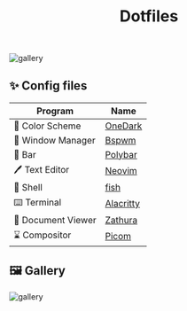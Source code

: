<h1 align="center">
Dotfiles</h1>
<br>

![gallery](link_here)

##

## ✨ Config files

| Program            | Name                                                              |
| ------------------ | ----------------------------------------------------------------- |
| 🎨 Color Scheme    | [OneDark](https://raw.githubusercontent.com/joshdick/onedark.vim/main/img/color_reference.png)                      |
| 🚀 Window Manager  | [Bspwm](https://github.com/baskerville/bspwm)                     |
| 🚧 Bar             | [Polybar](https://github.com/polybar/polybar)                     |
| 🖊️ Text Editor     | [Neovim](https://github.com/neovim/neovim)                        |
| 🐚 Shell           | [fish](https://fishshell.com/)                       |
| ⌨️ Terminal        | [Alacritty](https://github.com/alacritty/alacritty)               |
| 📄 Document Viewer | [Zathura](https://github.com/pwmt/zathura)                        |
| ⌛ Compositor      | [Picom](https://aur.archlinux.org/packages/picom-rounded-corners) |

## 🖼️ Gallery

![gallery](link_here)
